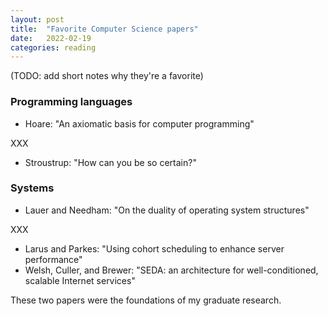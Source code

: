 ```yaml
---
layout: post
title:  "Favorite Computer Science papers"
date:   2022-02-19
categories: reading
---
```


(TODO: add short notes why they're a favorite)

### Programming languages

* Hoare: "An axiomatic basis for computer programming"

XXX

* Stroustrup: "How can you be so certain?"

### Systems

* Lauer and Needham: "On the duality of operating system structures"

XXX

* Larus and Parkes: "Using cohort scheduling to enhance server performance"
* Welsh, Culler, and Brewer: "SEDA: an architecture for well-conditioned, scalable Internet services"

These two papers were the foundations of my graduate research.
